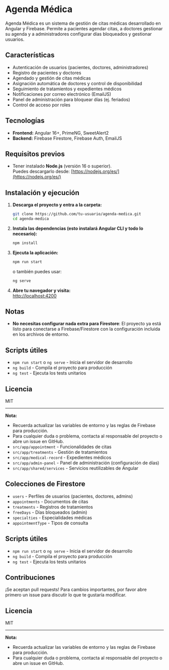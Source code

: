 # Agenda Médica

Agenda Médica es un sistema de gestión de citas médicas desarrollado en Angular y Firebase. Permite a pacientes agendar citas, a doctores gestionar su agenda y a administradores configurar días bloqueados y gestionar usuarios.

## Características

- Autenticación de usuarios (pacientes, doctores, administradores)
- Registro de pacientes y doctores
- Agendado y gestión de citas médicas
- Asignación automática de doctores y control de disponibilidad
- Seguimiento de tratamientos y expedientes médicos
- Notificaciones por correo electrónico (EmailJS)
- Panel de administración para bloquear días (ej. feriados)
- Control de acceso por roles

## Tecnologías

- **Frontend:** Angular 16+, PrimeNG, SweetAlert2
- **Backend:** Firebase Firestore, Firebase Auth, EmailJS

## Requisitos previos

- Tener instalado **Node.js** (versión 16 o superior).  
  Puedes descargarlo desde: [https://nodejs.org/es/](https://nodejs.org/es/)

## Instalación y ejecución

1. **Descarga el proyecto y entra a la carpeta:**
   ```bash
   git clone https://github.com/tu-usuario/agenda-medica.git
   cd agenda-medica
   ```

2. **Instala las dependencias (esto instalará Angular CLI y todo lo necesario):**
   ```bash
   npm install
   ```

3. **Ejecuta la aplicación:**
   ```bash
   npm run start
   ```
   o también puedes usar:
   ```bash
   ng serve
   ```

4. **Abre tu navegador y visita:**  
   [http://localhost:4200](http://localhost:4200)

## Notas

- **No necesitas configurar nada extra para Firestore**: El proyecto ya está listo para conectarse a Firebase/Firestore con la configuración incluida en los archivos de entorno.

## Scripts útiles

- `npm run start` o `ng serve` - Inicia el servidor de desarrollo
- `ng build` - Compila el proyecto para producción
- `ng test` - Ejecuta los tests unitarios

## Licencia

MIT

---

**Nota:**  
- Recuerda actualizar las variables de entorno y las reglas de Firebase para producción.
- Para cualquier duda o problema, contacta al responsable del proyecto o abre un issue en GitHub.
- `src/app/appointment` - Funcionalidades de citas
- `src/app/treatments` - Gestión de tratamientos
- `src/app/medical-record` - Expedientes médicos
- `src/app/admin-panel` - Panel de administración (configuración de días)
- `src/app/shared/services` - Servicios reutilizables de Angular

## Colecciones de Firestore

- `users` - Perfiles de usuarios (pacientes, doctores, admins)
- `appointments` - Documentos de citas
- `treatments` - Registros de tratamientos
- `freeDays` - Días bloqueados (admin)
- `specialties` - Especialidades médicas
- `appointmentType` - Tipos de consulta

## Scripts útiles

- `npm run start` o `ng serve` - Inicia el servidor de desarrollo
- `ng build` - Compila el proyecto para producción
- `ng test` - Ejecuta los tests unitarios

## Contribuciones

¡Se aceptan pull requests! Para cambios importantes, por favor abre primero un issue para discutir lo que te gustaría modificar.

## Licencia

MIT

---

**Nota:**  
- Recuerda actualizar las variables de entorno y las reglas de Firebase para producción.
- Para cualquier duda o problema, contacta al responsable del proyecto o abre un issue en GitHub.
